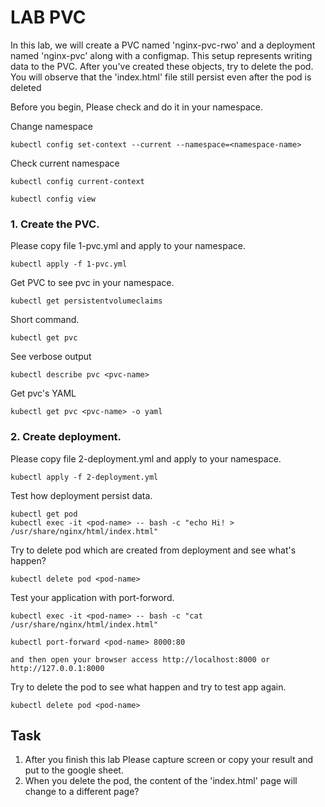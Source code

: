 # LAB PVC
In this lab, we will create a PVC named 'nginx-pvc-rwo' and a deployment named 'nginx-pvc' along with a configmap. This setup represents writing data to the PVC. After you've created these objects, try to delete the pod. You will observe that the 'index.html' file still persist even after the pod is deleted

Before you begin, Please check and do it in your namespace.

Change namespace 

```
kubectl config set-context --current --namespace=<namespace-name>
```
Check current namespace
```
kubectl config current-context

kubectl config view
```

### 1. Create the PVC.
Please copy file 1-pvc.yml and apply to your namespace.
```
kubectl apply -f 1-pvc.yml
```
Get PVC to see pvc in your namespace.
```
kubectl get persistentvolumeclaims
```
Short command.
```
kubectl get pvc
```
See verbose output
```
kubectl describe pvc <pvc-name>
```
Get pvc's YAML
```
kubectl get pvc <pvc-name> -o yaml
```


### 2. Create deployment.
Please copy file 2-deployment.yml and apply to your namespace.
```
kubectl apply -f 2-deployment.yml
```
Test how deployment persist data.
```
kubectl get pod
kubectl exec -it <pod-name> -- bash -c "echo Hi! > /usr/share/nginx/html/index.html"
```
Try to delete pod which are created from deployment and see what's happen?
```
kubectl delete pod <pod-name>
```

Test your application with port-forword.
```
kubectl exec -it <pod-name> -- bash -c "cat /usr/share/nginx/html/index.html"
```
```
kubectl port-forward <pod-name> 8000:80

and then open your browser access http://localhost:8000 or http://127.0.0.1:8000
```
Try to delete the pod to see what happen and try to test app again.
```
kubectl delete pod <pod-name> 
```


## Task
1. After you finish this lab Please capture screen or copy your result and put to the google sheet.
2. When you delete the pod, the content of the 'index.html' page will change to a different page?
